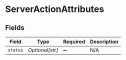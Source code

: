 # ServerActionAttributes


## Fields

| Field              | Type               | Required           | Description        |
| ------------------ | ------------------ | ------------------ | ------------------ |
| `status`           | *Optional[str]*    | :heavy_minus_sign: | N/A                |